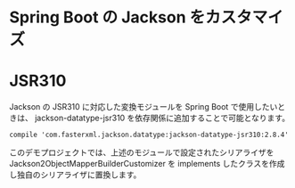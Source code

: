 Spring Boot の Jackson をカスタマイズ
=============================

# JSR310

Jackson の JSR310 に対応した変換モジュールを Spring Boot で使用したいときは、
jackson-datatype-jsr310 を依存関係に追加することで可能となります。

```
compile 'com.fasterxml.jackson.datatype:jackson-datatype-jsr310:2.8.4'
```

このデモプロジェクトでは、上述のモジュールで設定されたシリアライザを Jackson2ObjectMapperBuilderCustomizer を implements したクラスを作成し独自のシリアライザに置換します。

